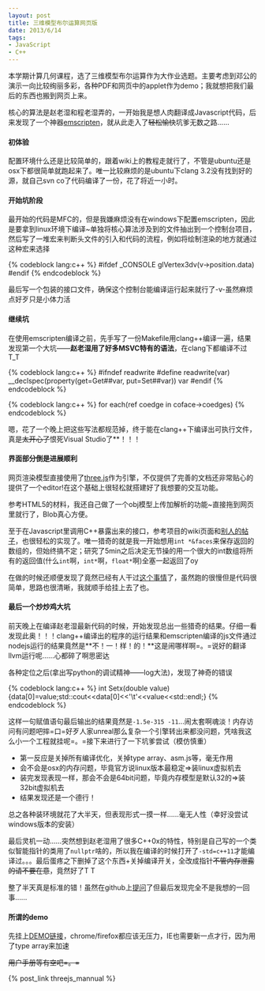 ```yaml
---
layout: post
title: 三维模型布尔运算网页版
date: 2013/6/14
tags:
- JavaScript
- C++
---
```


本学期计算几何课程，选了三维模型布尔运算作为大作业选题。主要考虑到邓公的演示一向比较绚丽多彩，各种PDF和网页中的applet作为demo；我就想把我们最后的东西也搬到网页上来。

核心的算法是赵老湿和程老湿弄的，一开始我是想人肉翻译成Javascript代码，后来发现了一个神器[emscripten](https://github.com/kripken/emscripten)，就从此走入了<del>轻松愉快</del>坑爹无数之路……

<!--more-->

#### 初体验

配置环境什么还是比较简单的，跟着wiki上的教程走就行了，不管是ubuntu还是osx下都很简单就跑起来了。唯一比较麻烦的是ubuntu下clang 3.2没有找到好的源，就自己svn co了代码编译了一份，花了将近一小时。

#### 开始坑阶段

最开始的代码是MFC的，但是我嫌麻烦没有在windows下配置emscripten，因此是要拿到linux环境下编译~单独将核心算法涉及到的文件抽出到一个控制台项目，然后写了一堆宏来判断头文件的引入和代码的流程，例如将绘制渲染的地方就通过这种宏来选择

{% codeblock lang:c++ %}
#ifdef _CONSOLE
glVertex3dv(v->position.data)
#endif
{% endcodeblock %}

最后写一个包装的接口文件，确保这个控制台能编译运行起来就行了-v-虽然麻烦点好歹只是小体力活

#### 继续坑

在使用emscripten编译之前，先手写了一份Makefile用clang++编译一遍，结果发现第一个大坑——**赵老湿用了好多MSVC特有的语法**，在clang下都编译不过T_T

{% codeblock lang:c++ %}
#ifndef readwrite
#define readwrite(var) __declspec(property(get=Get##var, put=Set##var)) var
#endif
{% endcodeblock %}

{% codeblock lang:c++ %}
for each(ref<CCoedge> coedge in coface->coedges)
{% endcodeblock %}

嗯，花了一个晚上把这些写法都规范掉，终于能在clang++下编译出可执行文件，真是<del>太开心了</del>恨死Visual Studio了**！！！

#### 界面部分倒是进展顺利

网页渲染模型直接使用了[three.js](http://threejs.org/)作为引擎，不仅提供了完善的文档还非常贴心的提供了一个editor!在这个基础上很轻松就搭建好了我想要的交互功能。

参考HTML5的材料，我还自己做了一个obj模型上传加解析的功能~直接拖到网页里就行了，Blob真心方便。

至于在Javascript里调用C++暴露出来的接口，参考项目的wiki页面和[别人的帖子](http://comments.gmane.org/gmane.comp.compilers.emscripten/302)，也很轻松的实现了。唯一猎奇的就是我一开始想用`int *&faces`来保存返回的数组的，但始终搞不定；研究了5min之后决定无节操的用一个很大的int数组将所有的返回值(什么`int`啊，`int*`啊，`float*`啊)全塞一起返回了oy

在做的时候还顺便发现了竟然已经有人干过[这个事情](http://learningthreejs.com/blog/2011/12/10/constructive-solid-geometry-with-csg-js/)了，虽然跑的很慢但是代码很简单，思路也很清晰，我就顺手给挂上去了也。

#### 最后一个炒炒鸡大坑

前天晚上在编译赵老湿最新代码的时候，开始发现总出一些猎奇的结果。仔细一看发现此奥！！！clang++编译出的程序的运行结果和emscripten编译的js文件通过nodejs运行的结果竟然是**不！一！样！的！**这是闹哪样啊=。=说好的翻译llvm运行呢……心都碎了啊思密达

各种定位之后(拿出写python的调试精神——log大法)，发现了神奇的错误

{% codeblock lang:c++ %}
int Setx(double value){data[0]=value;std::cout<<data[0]<<'\t'<<value<<std::endl;}
{% endcodeblock %}

这样一句赋值语句最后输出的结果竟然是`-1.5e-315 -11`...闹太套啊魂淡！内存访问有问题吧摔=口=好歹人家unreal那么复杂一个引擎转出来都没问题，凭啥我这么小一个工程就挂呢=。=接下来进行了一下坑爹尝试（模仿慎重）

- 第一反应是关掉所有编译优化，关掉type array、asm.js等，毫无作用
- 会不会是osx的内存问题，毕竟官方说linux版本最稳定=>装linux虚拟机去
- 装完发现表现一样，那会不会是64bit问题，毕竟内存模型是默认32的=>装32bit虚拟机去
- 结果发现还是一个德行！

总之各种装环境就花了大半天，但表现形式一摸一样……毫无人性（幸好没尝试windows版本的安装）

最后灵机一动……突然想到赵老湿用了很多C++0x的特性，特别是自己写的一个类似智能指针的类用了`nullptr`啥的，所以我在编译的时候打开了`-std=c++11`才能编译过。。。最后蛋疼之下删掉了这个东西+关掉编译开关，全改成指针<del>不管内存泄露的请不要在意</del>，竟然好了T T

整了半天真是标准的错！虽然在github上[提问](https://github.com/kripken/emscripten/issues/1279)了但最后发现完全不是我想的一回事……

#### 所谓的demo

先挂上[DEMO链接](/boolean/index.html)，chrome/firefox都应该无压力，IE也需要新一点才行，因为用了type array来加速

<del>用户手册等有空吧=。=</del>

{% post_link threejs_mannual %}